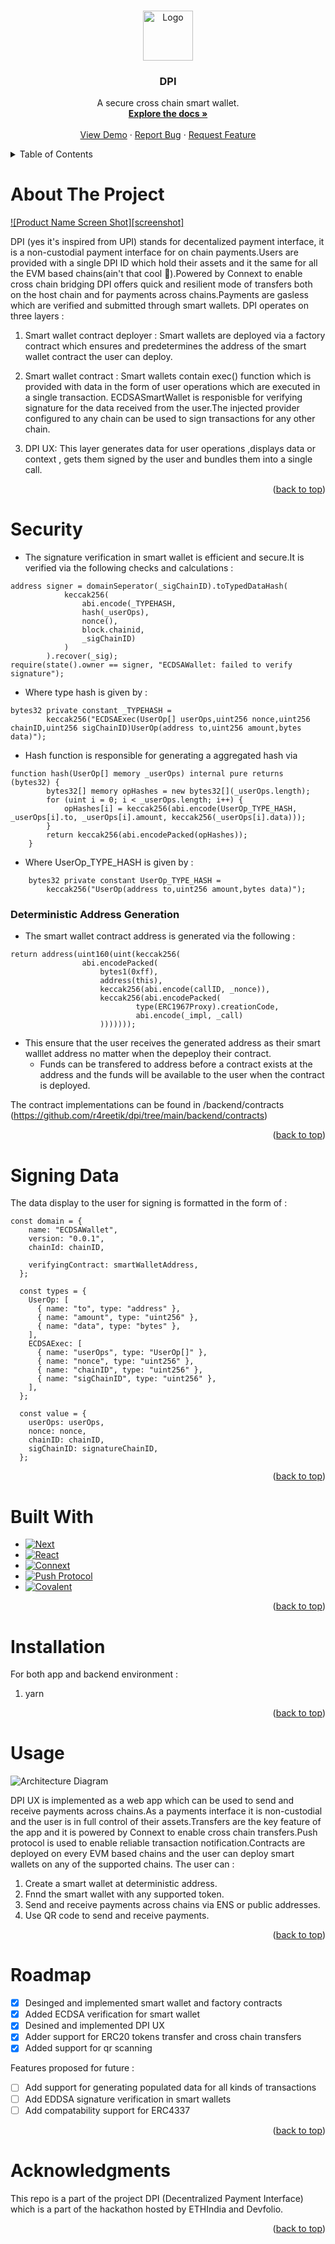 <!-- Improved compatibility of back to top link: See: https://github.com/othneildrew/Best-README-Template/pull/73 -->
<a name="DPI"></a>



<!-- PROJECT LOGO -->
<br />
<div align="center">
  <a href="https://github.com/othneildrew/Best-README-Template">
    <img src="images/logo.png" alt="Logo" width="80" height="80">
  </a>

  <h3 align="center">DPI</h3>

  <p align="center">
    A secure cross chain smart wallet.
    <br />
    <a href="https://github.com/r4reetik/dpi"><strong>Explore the docs »</strong></a>
    <br />
    <br />
    <a href="">View Demo</a>
    ·
    <a href="https://github.com/r4reetik/dpi/issues">Report Bug</a>
    ·
    <a href="https://github.com/r4reetik/dpi/issues">Request Feature</a>
  </p>
</div>



<!-- TABLE OF CONTENTS -->
<details>
  <summary>Table of Contents</summary>
  <ol>
    <li>
      <a href="#about-the-project">About The Project</a>
       <ul>
        <li><a href="#security">Security</a></li>
        <li><a href="#signing-data">Signing Data</a></li>
      </ul>
    </li>
    <li>
      <a href="#getting-started">Getting Started</a>
    </li>
    <li><a href="#usage">Usage</a></li>
    <li><a href="#roadmap">Roadmap</a></li>
    <li><a href="#built-with">Built With</a></li>
  </ol>
</details>



<!-- ABOUT THE PROJECT -->
# About The Project

[![Product Name Screen Shot][screenshot]](https://example.com)

DPI (yes it's inspired from UPI) stands for decentalized payment interface, it is a non-custodial payment interface for on chain payments.Users are provided with a single DPI ID which hold their assets and it the same for all the EVM based chains(ain't that cool 🤯).Powered by Connext to enable cross chain bridging DPI offers quick and resilient mode of transfers both on the host chain and for payments across chains.Payments are gasless which are verified and submitted through smart wallets.
DPI operates on three layers :
1. Smart wallet contract deployer :
Smart wallets are deployed via a factory contract which ensures and predetermines the address of the smart wallet contract the user can deploy.
1. Smart wallet contract : 
Smart wallets contain exec() function which is provided with data in the form of user operations which are executed in a single transaction. ECDSASmartWallet is responisble for verifying signature for the data received from the user.The injected provider configured to any chain can be used to sign transactions for any other chain.

1. DPI UX:
This layer generates data for user operations ,displays data or context , gets them signed by the user and bundles them into a single call.

<p align="right">(<a href="#readme-top">back to top</a>)</p>

<!-- SECURITY VERIFICATIONS -->
# Security

- The signature verification in smart wallet is efficient and secure.It is verified via the following checks and calculations :
```
address signer = domainSeperator(_sigChainID).toTypedDataHash(
            keccak256(
                abi.encode(_TYPEHASH,
                hash(_userOps),
                nonce(), 
                block.chainid, 
                _sigChainID)
            )
        ).recover(_sig);
require(state().owner == signer, "ECDSAWallet: failed to verify signature");

```

- Where type hash is given by :
```
bytes32 private constant _TYPEHASH =
        keccak256("ECDSAExec(UserOp[] userOps,uint256 nonce,uint256 chainID,uint256 sigChainID)UserOp(address to,uint256 amount,bytes data)");
```

- Hash function is responsible for generating a aggregated hash via 
```
function hash(UserOp[] memory _userOps) internal pure returns (bytes32) {
        bytes32[] memory opHashes = new bytes32[](_userOps.length);
        for (uint i = 0; i < _userOps.length; i++) {
            opHashes[i] = keccak256(abi.encode(UserOp_TYPE_HASH, _userOps[i].to, _userOps[i].amount, keccak256(_userOps[i].data)));
        }
        return keccak256(abi.encodePacked(opHashes));
    }
```
- Where UserOp_TYPE_HASH is given by :
```
    bytes32 private constant UserOp_TYPE_HASH =
        keccak256("UserOp(address to,uint256 amount,bytes data)");
```
### Deterministic Address Generation
- The smart wallet contract address is generated via the following :
```
return address(uint160(uint(keccak256(
                abi.encodePacked(
                    bytes1(0xff), 
                    address(this), 
                    keccak256(abi.encode(callID, _nonce)), 
                    keccak256(abi.encodePacked(
                            type(ERC1967Proxy).creationCode,
                            abi.encode(_impl, _call)
                    )))))));
```

* This ensure that the user receives the generated address as their smart walllet address no matter when the depeploy their contract.
  * Funds can be transfered to address before a contract exists at the address and the funds will be available to the user when the contract is deployed.

The contract implementations can be found in /backend/contracts (https://github.com/r4reetik/dpi/tree/main/backend/contracts)
<p align="right">(<a href="#readme-top">back to top</a>)</p>

<!--SIGNING DATA -->
# Signing Data

The data display to the user for signing is formatted in the form of :
```
const domain = {
    name: "ECDSAWallet",
    version: "0.0.1",
    chainId: chainID,

    verifyingContract: smartWalletAddress,
  };

  const types = {
    UserOp: [
      { name: "to", type: "address" },
      { name: "amount", type: "uint256" },
      { name: "data", type: "bytes" },
    ],
    ECDSAExec: [
      { name: "userOps", type: "UserOp[]" },
      { name: "nonce", type: "uint256" },
      { name: "chainID", type: "uint256" },
      { name: "sigChainID", type: "uint256" },
    ],
  };

  const value = {
    userOps: userOps,
    nonce: nonce,
    chainID: chainID,
    sigChainID: signatureChainID,
  };

```
<p align="right">(<a href="#readme-top">back to top</a>)</p>

# Built With

* [![Next][Next.js]][Next-url]
* [![React][React.js]][React-url]
* [![Connext][connext]][connext-url]
* [![Push Protocol][push]][push-protocol-url]
* [![Covalent][covalent]][covalent-url]

<p align="right">(<a href="#readme-top">back to top</a>)</p>

# Installation

For both app and backend environment :

1. yarn

<p align="right">(<a href="#readme-top">back to top</a>)</p>

<!-- USAGE EXAMPLES -->
# Usage
![Architecture Diagram][architecture]

DPI UX is implemented as a web app which can be used to send and receive payments across chains.As a payments interface it is non-custodial and the user is in full control of their assets.Transfers are the key feature of the app and it is powered by Connext to enable cross chain transfers.Push protocol is used to enable reliable transaction notification.Contracts are deployed on every EVM based chains and the user can deploy smart wallets on any of the supported chains.
The user can :
1. Create a smart wallet at deterministic address.
2. Fnnd the smart wallet with any supported token.
3. Send and receive payments across chains via ENS or public addresses.
4. Use QR code to send and receive payments.

<p align="right">(<a href="#readme-top">back to top</a>)</p>

<!-- ROADMAP -->
# Roadmap

- [x] Desinged and implemented smart wallet and factory contracts
- [x] Added ECDSA verification for smart wallet
- [x] Desined and implemented DPI UX
- [x] Adder support for ERC20 tokens transfer and cross chain transfers
- [x] Added support for qr scanning

Features proposed for future :
- [ ] Add support for generating populated data for all kinds of transactions
- [ ] Add EDDSA signature verification in smart wallets
- [ ] Add compatability support for ERC4337

<p align="right">(<a href="#readme-top">back to top</a>)</p>

<!-- ACKNOWLEDGMENTS -->
# Acknowledgments

This repo is a part of the project DPI (Decentralized Payment Interface) which is a part of the hackathon hosted by ETHIndia and Devfolio.

<p align="right">(<a href="#readme-top">back to top</a>)</p>


<!-- MARKDOWN LINKS & IMAGES -->
<!-- https://www.markdownguide.org/basic-syntax/#reference-style-links -->

[product-screenshot]: images/screenshot.png
[Next.js]: https://img.shields.io/badge/next.js-000000?style=for-the-badge&logo=nextdotjs&logoColor=white
[Next-url]: https://nextjs.org/
[React.js]: https://img.shields.io/badge/React-20232A?style=for-the-badge&logo=react&logoColor=61DAFB
[React-url]: https://reactjs.org/
[connext]:https://img.shields.io/badge/-Connext-green
[connext-url]:https://www.connext.network
[push-protocol-url]:https://push.org
[push]:https://img.shields.io/badge/-Push-yellow
[covalent-url]:https://www.covalenthq.com
[covalent]:https://img.shields.io/badge/-Covalent-blue
[architecture]: images/achitecture.png

